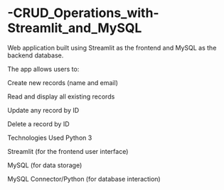 # -CRUD_Operations_with-Streamlit_and_MySQL
Web application built using Streamlit as the frontend and MySQL as the backend database.

The app allows users to:

Create new records (name and email)

Read and display all existing records

Update any record by ID

Delete a record by ID


Technologies Used
Python 3

Streamlit (for the frontend user interface)

MySQL (for data storage)

MySQL Connector/Python (for database interaction)
